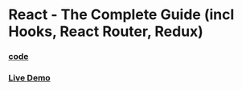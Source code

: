 # React - The Complete Guide (incl Hooks, React Router, Redux)

### [code](../../../code/-11-practice-order-food-project/order-food-app/)

### [Live Demo](https://abdelrahman-order-food-app-v1.netlify.app/)
